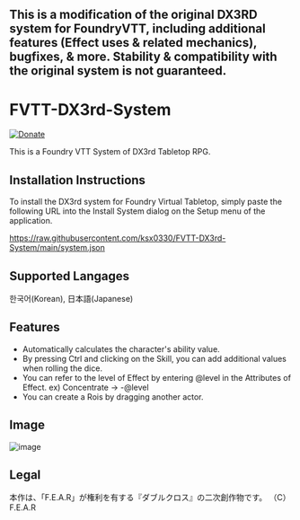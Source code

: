 ## This is a modification of the original DX3RD system for FoundryVTT, including additional features (Effect uses & related mechanics), bugfixes, & more. Stability & compatibility with the original system is not guaranteed.
# FVTT-DX3rd-System
[![Donate](https://img.shields.io/badge/Donate-PayPal-green.svg)](https://paypal.me/ltaeng)

This is a Foundry VTT System of DX3rd Tabletop RPG.

Installation Instructions
-------------
To install the DX3rd system for Foundry Virtual Tabletop, simply paste the following URL into the Install System
dialog on the Setup menu of the application.

https://raw.githubusercontent.com/ksx0330/FVTT-DX3rd-System/main/system.json

Supported Langages
-------------
한국어(Korean), 日本語(Japanese)

Features
-------------
* Automatically calculates the character's ability value.
* By pressing Ctrl and clicking on the Skill, you can add additional values when rolling the dice.
* You can refer to the level of Effect by entering @level in the Attributes of Effect. ex) Concentrate -> -@level
* You can create a Rois by dragging another actor.

Image
-------------
![image](https://user-images.githubusercontent.com/15700174/174197688-ac4c54e5-eda1-4b60-baeb-c82122467fa1.png)

Legal
------------
本作は、「F.E.A.R」が権利を有する『ダブルクロス』の二次創作物です。
（C）F.E.A.R
